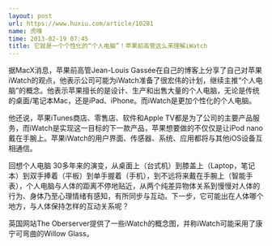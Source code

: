 ```yaml
---
layout: post
url: https://www.huxiu.com/article/10281
name: 虎嗅
time: 2013-02-19 07:45
title: 它就是一个个性化的“个人电脑”！苹果前高管这么来理解iWatch
---
```

据MacX消息，苹果前高管Jean-Louis Gassée在自己的博客上分享了自己对苹果iWatch的观点，他表示公司可能为iWatch准备了很宏伟的计划，继续主推“个人电脑”的概念。他表示苹果擅长的是设计、生产和出售大量的个人电脑，无论是传统的桌面/笔记本Mac，还是iPad、iPhone。而iWatch是更加个性化的个人电脑。

他还说，苹果iTunes商店、零售店、软件和Apple TV都是为了公司的主要产品服务，而iWatch是实现这一目标的下一款产品，苹果想要做的不仅仅是让iPod nano戴在手腕上。苹果iWatch的用户界面、传感器、系统、应用都将与其他iOS设备互相通信。

回想个人电脑 30多年来的演变，从桌面上（台式机）到膝盖上（Laptop，笔记本）到双手捧着（平板）到单手握着（手机），到不远将来戴在手腕上（智能手表），个人电脑与人体的距离不停地贴近，从两个纯差异物体关系到慢慢对人体的行为、身体乃至心理情绪有感知，有所同步与互动。下一步，它可能出在人体哪个地方，与人体保持怎样的互动关系呢？

英国网站The Oberserver提供了一些iWatch的概念图，并称iWatch可能采用了康宁可弯曲的Willow Glass。

